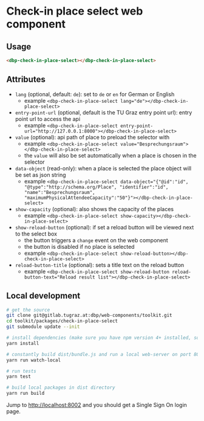 # Check-in place select web component

## Usage

```html
<dbp-check-in-place-select></dbp-check-in-place-select>
```

## Attributes

- `lang` (optional, default: `de`): set to `de` or `en` for German or English
    - example `<dbp-check-in-place-select lang="de"></dbp-check-in-place-select>`
- `entry-point-url` (optional, default is the TU Graz entry point url): entry point url to access the api
    - example `<dbp-check-in-place-select entry-point-url="http://127.0.0.1:8000"></dbp-check-in-place-select>`
- `value` (optional): api path of place to preload the selector with
    - example `<dbp-check-in-place-select value="Besprechungsraum"></dbp-check-in-place-select>`
    - the `value` will also be set automatically when a place is chosen in the selector
- `data-object` (read-only): when a place is selected the place object will be set as json string
    - example `<dbp-check-in-place-select data-object="{"@id":"id", "@type":"http://schema.org/Place", "identifier":"id", "name":"Besprechungsraum", "maximumPhysicalAttendeeCapacity":"50"}"></dbp-check-in-place-select>`
- `show-capacity` (optional): also shows the capacity of the places
    - example `<dbp-check-in-place-select show-capacity></dbp-check-in-place-select>`
- `show-reload-button` (optional): if set a reload button will be viewed next to the select box
    - the button triggers a `change` event on the web component
    - the button is disabled if no place is selected
    - example `<dbp-check-in-place-select show-reload-button></dbp-check-in-place-select>`
- `reload-button-title` (optional): sets a title text on the reload button
    - example `<dbp-check-in-place-select show-reload-button reload-button-text="Reload result list"></dbp-check-in-place-select>`

## Local development

```bash
# get the source
git clone git@gitlab.tugraz.at:dbp/web-components/toolkit.git
cd toolkit/packages/check-in-place-select
git submodule update --init

# install dependencies (make sure you have npm version 4+ installed, so symlinks to the git submodules are created automatically)
yarn install

# constantly build dist/bundle.js and run a local web-server on port 8002 
yarn run watch-local

# run tests
yarn test

# build local packages in dist directory
yarn run build
```

Jump to <http://localhost:8002> and you should get a Single Sign On login page.
